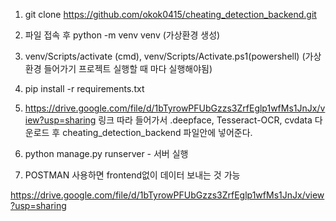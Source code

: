 1. git clone https://github.com/okok0415/cheating_detection_backend.git

2. 파일 접속 후 python -m venv venv (가상환경 생성)

3. venv/Scripts/activate (cmd), venv/Scripts/Activate.ps1(powershell) (가상환경 들어가기 프로젝트 실행할 때 마다 실행해야됨)

4. pip install -r requirements.txt

5. https://drive.google.com/file/d/1bTyrowPFUbGzzs3ZrfEglp1wfMs1JnJx/view?usp=sharing
링크 따라 들어가서 .deepface, Tesseract-OCR, cvdata 다운로드 후 cheating_detection_backend 파일안에 넣어준다.

6. python manage.py runserver - 서버 실행

7. POSTMAN 사용하면 frontend없이 데이터 보내는 것 가능

https://drive.google.com/file/d/1bTyrowPFUbGzzs3ZrfEglp1wfMs1JnJx/view?usp=sharing